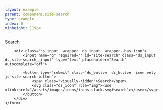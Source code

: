 ```yaml
---
layout: example
parent: component.site-search
type: example
index: 0
minheight: 119px
---
```


<div class="ds_site-search  ds_site-search--collapsible" data-module="ds-site-search">
    <form role="search" class="ds_site-search__form">
        <label class="ds_label  visually-hidden" for="site-search">Search</label>

        <div class="ds_input__wrapper  ds_input__wrapper--has-icon">
            <input name="q" required="" id="site-search" class="ds_input  ds_site-search__input" type="text" placeholder="Search" autocomplete="off">

            <button type="submit" class="ds_button  ds_button--icon-only  js-site-search-button">
                <span class="visually-hidden">Search</span>
                <svg class="ds_icon" role="img"><use xlink:href="/assets/images/icons/icons.stack.svg#search"></use></svg>
            </button>
        </div>
    </form>
</div>
